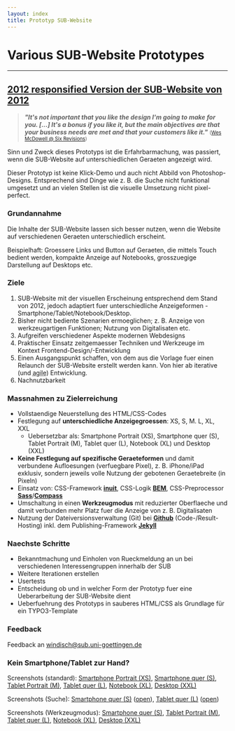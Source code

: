 ```yaml
---
layout: index
title: Prototyp SUB-Website
---
```


# Various SUB-Website Prototypes

---

## [2012 responsified Version der SUB-Website von 2012](2012responsified.html)

> *__"It's not important that you like the design I'm going to make for you. [...] It's a bonus if you like it, but the main objectives are that your business needs are met and that your customers like it."__* <span style="font-size: 80%">(<a href="http://sixrevisions.com/project-management/clients-dont-have-to-like-your-work/">Wes McDowell @ Six Revisions</a>)</span>

Sinn und Zweck dieses Prototyps ist die Erfahrbarmachung, was passiert, wenn die SUB-Website auf unterschiedlichen Geraeten angezeigt wird.

Dieser Prototyp ist keine Klick-Demo und auch nicht Abbild von Photoshop-Designs. Entsprechend sind Dinge wie z. B. die Suche nicht funktional umgesetzt und an vielen Stellen ist die visuelle Umsetzung nicht pixel-perfect.

### Grundannahme

Die Inhalte der SUB-Website lassen sich besser nutzen, wenn die Website auf verschiedenen Geraeten unterschiedlich erscheint.

Beispielhaft: Groessere Links und Button auf Geraeten, die mittels Touch bedient werden, kompakte Anzeige auf Notebooks, grosszuegige Darstellung auf Desktops etc.

### Ziele

1. SUB-Website mit der visuellen Erscheinung entsprechend dem Stand von 2012, jedoch adaptiert fuer unterschiedliche Anzeigeformen - Smartphone/Tablet/Notebook/Desktop.
2. Bisher nicht bediente Szenarien ermoeglichen; z. B. Anzeige von werkzeugartigen Funktionen; Nutzung von Digitalisaten etc.
3. Aufgreifen verschiedener Aspekte modernen Webdesigns
4. Praktischer Einsatz zeitgemaesser Techniken und Werkzeuge im Kontext Frontend-Design/-Entwicklung
5. Einen Ausgangspunkt schaffen, von dem aus die Vorlage fuer einen Relaunch der SUB-Website erstellt werden kann. Von hier ab iterative (und <abbr title="Buzzword-Bingo anyone">agile</abbr>) Entwicklung.
6. Nachnutzbarkeit

### Massnahmen zu Zielerreichung

* Vollstaendige Neuerstellung des HTML/CSS-Codes
* Festlegung auf __unterschiedliche Anzeigegroessen__: XS, S, M. L, XL, XXL
	* Uebersetzbar als: Smartphone Portrait (XS), Smartphone quer (S), Tablet Portrait (M), Tablet quer (L), Notebook (XL) und Desktop (XXL)
* __Keine Festlegung auf spezifische Geraeteformen__ und damit verbundene Aufloesungen (verfuegbare Pixel), z. B. iPhone/iPad exklusiv, sondern jeweils volle Nutzung der gebotenen Geraetebreite (in Pixeln)
* Einsatz von: CSS-Framework __<a href="">inuit</a>__, CSS-Logik __<a href="">BEM</a>__, CSS-Preprocessor __<a href="">Sass</a>__/__<a href="">Compass</a>__
* Umschaltung in einen __Werkzeugmodus__ mit reduzierter Oberflaeche und damit verbunden mehr Platz fuer die Anzeige von z. B. Digitalisaten
* Nutzung der Dateiversionsverwaltung (Git) bei __<a href="">Github</a>__ (Code-/Result-Hosting) inkl. dem Publishing-Framework __<a href="">Jekyll</a>__

### Naechste Schritte

* Bekanntmachung und Einholen von Rueckmeldung an un bei verschiedenen Interessengruppen innerhalb der SUB
* Weitere Iterationen erstellen
* Usertests
* Entscheidung ob und in welcher Form der Prototyp fuer eine Ueberarbeitung der SUB-Website dient
* Ueberfuehrung des Prototyps in sauberes HTML/CSS als Grundlage für ein TYPO3-Template

### Feedback

Feedback an <a href="mailto:windisch@sub.uni-goettingen.de">windisch@sub.uni-goettingen.de</a>

### Kein Smartphone/Tablet zur Hand?

Screenshots (standard): <a href="./img/screenshots/xs - Prototype SUB-Website 2012 responsified.png">Smartphone Portrait (XS)</a>, <a href="./img/screenshots/s - Prototype SUB-Website 2012 responsified.png">Smartphone quer (S)</a>, <a href="./img/screenshots/m - Prototype SUB-Website 2012 responsified.png">Tablet Portrait (M)</a>, <a href="./img/screenshots/iPad wide.png">Tablet quer (L)</a>, <a href="./img/screenshots/xl - Prototype SUB-Website 2012 responsified.png">Notebook (XL)</a>, <a href="./img/screenshots/xxl - Prototype SUB-Website 2012 responsified.png">Desktop (XXL)</a>

Screenshots (Suche): <a href="./img/screenshots/iPhone wide Search.png">Smartphone quer (S)</a> (<a href="./img/screenshots/iPhone wide search open.png">open</a>), <a href="./img/screenshots/iPad wide search.png">Tablet quer (L)</a> (<a href="./img/screenshots/iPad wide search open.png">open</a>)

Screenshots (Werkzeugmodus): <a href="./img/screenshots/s - Tool Prototype SUB-Website 2012 responsified.png">Smartphone quer (S)</a>, <a href="./img/screenshots/m - Tool Prototype SUB-Website 2012 responsified.png">Tablet Portrait (M)</a>, <a href="./img/screenshots/l - Tool Prototype SUB-Website 2012 responsified.png">Tablet quer (L)</a>, <a href="./img/screenshots/xl - Tool Prototype SUB-Website 2012 responsified.png">Notebook (XL)</a>, <a href="./img/screenshots/xxl - Tool Prototype SUB-Website 2012 responsified.png">Desktop (XXL)</a>
